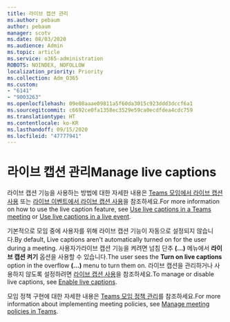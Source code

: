 ```yaml
---
title: 라이브 캡션 관리
ms.author: pebaum
author: pebaum
manager: scotv
ms.date: 08/03/2020
ms.audience: Admin
ms.topic: article
ms.service: o365-administration
ROBOTS: NOINDEX, NOFOLLOW
localization_priority: Priority
ms.collection: Adm_O365
ms.custom:
- "6141"
- "9003263"
ms.openlocfilehash: 09e08aaae09811a5f60da3015c923ddd3dccf6a1
ms.sourcegitcommit: c6692ce0fa1358ec3529e59ca0ecdfdea4cdc759
ms.translationtype: HT
ms.contentlocale: ko-KR
ms.lasthandoff: 09/15/2020
ms.locfileid: "47777941"
---
```

# <a name="manage-live-captions"></a><span data-ttu-id="14d89-102">라이브 캡션 관리</span><span class="sxs-lookup"><span data-stu-id="14d89-102">Manage live captions</span></span>

<span data-ttu-id="14d89-103">라이브 캡션 기능을 사용하는 방법에 대한 자세한 내용은 [Teams 모임에서 라이브 캡션 사용](https://support.microsoft.com/office/use-live-captions-in-a-teams-meeting-4be2d304-f675-4b57-8347-cbd000a21260) 또는 [라이브 이벤트에서 라이브 캡션 사용](https://support.microsoft.com/office/use-live-captions-in-a-live-event-1d6778d4-6c65-4189-ab13-e2d77beb9e2a)을 참조하세요.</span><span class="sxs-lookup"><span data-stu-id="14d89-103">For more information on how to use the live caption feature, see [Use live captions in a Teams meeting](https://support.microsoft.com/office/use-live-captions-in-a-teams-meeting-4be2d304-f675-4b57-8347-cbd000a21260) or [Use live captions in a live event](https://support.microsoft.com/office/use-live-captions-in-a-live-event-1d6778d4-6c65-4189-ab13-e2d77beb9e2a).</span></span>  

<span data-ttu-id="14d89-104">기본적으로 모임 중에 사용자를 위해 라이브 캡션 기능이 자동으로 설정되지 않습니다.</span><span class="sxs-lookup"><span data-stu-id="14d89-104">By default, Live captions aren't automatically turned on for the user during a meeting.</span></span> <span data-ttu-id="14d89-105">사용자가라이브 캡션 기능을 켜려면 넘침 단추 **(...)** 메뉴에서 **라이브 캡션 켜기** 옵션을 사용할 수 있습니다.</span><span class="sxs-lookup"><span data-stu-id="14d89-105">The user sees the **Turn on live captions** option in the overflow **(...)** menu to turn them on.</span></span> <span data-ttu-id="14d89-106">라이브 캡션을 관리하거나 사용하지 않도록 설정하려면 [라이브 캡션 사용](https://docs.microsoft.com/microsoftteams/meeting-policies-in-teams#enable-live-captions)을 참조하세요.</span><span class="sxs-lookup"><span data-stu-id="14d89-106">To manage or disable live captions, see [Enable live captions](https://docs.microsoft.com/microsoftteams/meeting-policies-in-teams#enable-live-captions).</span></span>

<span data-ttu-id="14d89-107">모임 정책 구현에 대한 자세한 내용은 [Teams 모임 정책 관리](https://docs.microsoft.com/microsoftteams/meeting-policies-in-teams)를 참조하세요.</span><span class="sxs-lookup"><span data-stu-id="14d89-107">For more information about implementing meeting policies, see [Manage meeting policies in Teams](https://docs.microsoft.com/microsoftteams/meeting-policies-in-teams).</span></span>